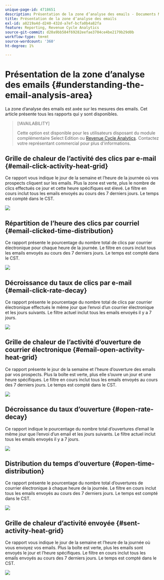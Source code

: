 ```yaml
---
unique-page-id: 4718651
description: Présentation de la zone d’analyse des emails - Documents Marketo - Documentation du produit
title: Présentation de la zone d’analyse des emails
exl-id: a8219a4d-d240-432d-a7ef-bcfa0b4a82fa
feature: Reporting, Revenue Cycle Analytics
source-git-commit: d20a9bb584f69282eefae3704ce4be2179b29d0b
workflow-type: tm+mt
source-wordcount: '360'
ht-degree: 1%

---
```


# Présentation de la zone d’analyse des emails {#understanding-the-email-analysis-area}

La zone d’analyse des emails est axée sur les mesures des emails. Cet article présente tous les rapports qui y sont disponibles.

>[!AVAILABILITY]
>
>Cette option est disponible pour les utilisateurs disposant du module complémentaire Select Edition ou [ Revenue Cycle Analytics](https://www.marketo.com/global-enterprise/marketo-revenue-cycle-analytics/). Contactez votre représentant commercial pour plus d&#39;informations.

## Grille de chaleur de l’activité des clics par e-mail {#email-click-activity-heat-grid}

Ce rapport vous indique le jour de la semaine et l’heure de la journée où vos prospects cliquent sur les emails. Plus la zone est verte, plus le nombre de clics effectués ce jour et cette heure spécifiques est élevé. Le filtre en cours inclut tous les emails envoyés au cours des 7 derniers jours. Le temps est compté dans le CST.

![](assets/image2015-5-6-17-3a17-3a34.png)

## Répartition de l’heure des clics par courriel {#email-clicked-time-distribution}

Ce rapport présente le pourcentage du nombre total de clics par courrier électronique pour chaque heure de la journée. Le filtre en cours inclut tous les emails envoyés au cours des 7 derniers jours. Le temps est compté dans le CST.

![](assets/image2015-5-6-17-3a20-3a55.png)

## Décroissance du taux de clics par e-mail {#email-click-rate-decay}

Ce rapport présente le pourcentage du nombre total de clics par courrier électronique effectués le même jour que l’envoi d’un courrier électronique et les jours suivants. Le filtre actuel inclut tous les emails envoyés il y a 7 jours.

![](assets/image2015-5-6-17-3a26-3a50.png)

## Grille de chaleur de l’activité d’ouverture de courrier électronique {#email-open-activity-heat-grid}

Ce rapport présente le jour de la semaine et l’heure d’ouverture des emails par vos prospects. Plus la boîte est verte, plus elle s’ouvre un jour et une heure spécifiques. Le filtre en cours inclut tous les emails envoyés au cours des 7 derniers jours. Le temps est compté dans le CST.

![](assets/image2015-5-6-17-3a30-3a35.png)

## Décroissance du taux d’ouverture {#open-rate-decay}

Ce rapport indique le pourcentage du nombre total d’ouvertures d’email le même jour que l’envoi d’un email et les jours suivants. Le filtre actuel inclut tous les emails envoyés il y a 7 jours.

![](assets/image2015-5-6-17-3a37-3a25.png)

## Distribution du temps d’ouverture {#open-time-distribution}

Ce rapport présente le pourcentage du nombre total d’ouvertures de courrier électronique à chaque heure de la journée. Le filtre en cours inclut tous les emails envoyés au cours des 7 derniers jours. Le temps est compté dans le CST.

![](assets/image2015-5-6-17-3a39-3a15.png)

## Grille de chaleur d’activité envoyée {#sent-activity-heat-grid}

Ce rapport vous indique le jour de la semaine et l’heure de la journée où vous envoyez vos emails. Plus la boîte est verte, plus les emails sont envoyés le jour et l’heure spécifiques. Le filtre en cours inclut tous les emails envoyés au cours des 7 derniers jours. Le temps est compté dans le CST.

![](assets/seven.png)
